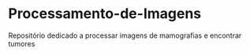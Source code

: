 # Processamento-de-Imagens
Repositório dedicado a processar imagens de mamografias e encontrar tumores
